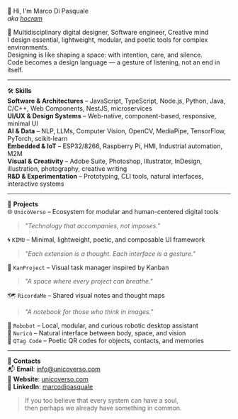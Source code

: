 👋 Hi, I'm Marco Di Pasquale  
_aka [hocram](https://github.com/hocram)_

🧭 Multidisciplinary digital designer, Software engineer, Creative mind  
I design essential, lightweight, modular, and poetic tools for complex environments.  
Designing is like shaping a space: with intention, care, and silence.  
Code becomes a design language — a gesture of listening, not an end in itself.

---
🛠️ **Skills**  
**Software & Architectures** – JavaScript, TypeScript, Node.js, Python, Java, C/C++, Web Components, NestJS, microservices  
**UI/UX & Design Systems** – Web-native, component-based, responsive, minimal UI  
**AI & Data** – NLP, LLMs, Computer Vision, OpenCV, MediaPipe, TensorFlow, PyTorch, scikit-learn  
**Embedded & IoT** – ESP32/8266, Raspberry Pi, HMI, Industrial automation, M2M  
**Visual & Creativity** – Adobe Suite, Photoshop, Illustrator, InDesign, illustration, photography, creative writing  
**R&D & Experimentation** – Prototyping, CLI tools, natural interfaces, interactive systems

---
🔭 **Projects**  
🌐 `UnicòVerso` – Ecosystem for modular and human-centered digital tools  
> *"Technology that accompanies, not imposes."*

🌀 `KIMU` – Minimal, lightweight, poetic, and composable UI framework  
> *"Each extension is a thought. Each interface is a gesture."*

📌 `KanProject` – Visual task manager inspired by Kanban  
> *"A space where every project can breathe."*

🗺️ `RicordaMe` – Shared visual notes and thought maps  
> *"A notebook for those who think in images."*

🤖 `Robobot` – Local, modular, and curious robotic desktop assistant  
🦋 `Nuricò` – Natural interface between body, space, and vision  
🔖 `QTag Code` – Poetic QR codes for objects, contacts, and memories

---
📢 **Contacts**  
📬 **Email**: info@unicoverso.com  
🔗 **Website**: [unicoverso.com](https://unicoverso.com)  
🔗 **LinkedIn**: [marcodipasquale](https://www.linkedin.com/in/marcodipasquale/)

> If you too believe that every system can have a soul,  
> then perhaps we already have something in common.
